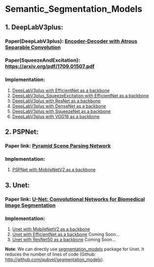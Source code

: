 # Semantic_Segmentation_Models


## 1.  DeepLabV3plus: 

### Paper(DeepLabV3plus): [Encoder-Decoder with Atrous Separable Convolution](https://arxiv.org/pdf/1802.02611.pdf)
### Paper(SqueezeAndExcitation): https://arxiv.org/pdf/1709.01507.pdf


### Implementation:
1.  [DeepLabV3plus with EfficientNet as a backbone](https://github.com/tshr-d-dragon/Semantic_Segmentation_Models/blob/main/DeepLabV3plus_EfficientNet.py)
2.  [DeepLabV3plus_SqueezeExcitation with EfficientNet as a backbone](https://github.com/tshr-d-dragon/Semantic_Segmentation_Models/blob/main/DeepLabV3plusSE_EfficientNet.py)
3.  [DeepLabV3plus with ResNet as a backbone](https://github.com/tshr-d-dragon/Semantic_Segmentation_Models/blob/main/DeepLabV3plus_ResNet.py)
4.  [DeepLabV3plus with DenseNet as a backbone](https://github.com/tshr-d-dragon/Semantic_Segmentation_Models/blob/main/DeepLabV3plus_DenseNet.py)
5.  [DeepLabV3plus with SqueezeNet as a backbone](https://github.com/tshr-d-dragon/Semantic_Segmentation_Models/blob/main/DeepLabV3plus_SqueezeNet.py)
6.  [DeepLabV3plus with VGG16 as a backbone](https://github.com/tshr-d-dragon/Semantic_Segmentation_Models/blob/main/DeepLabV3plus_VGG16.py)


## 2.  PSPNet:

### Paper link: [Pyramid Scene Parsing Network](https://arxiv.org/pdf/1612.01105.pdfT)

### Implementation:
1.  [PSPNet with MobileNetV2 as a backbone](https://github.com/tshr-d-dragon/Semantic_Segmentation_Models/blob/main/PSPNet_ResNet.py)


## 3.  Unet:

### Paper link: [U-Net: Convolutional Networks for Biomedical Image Segmentation](https://arxiv.org/pdf/1505.04597.pdf)

### Implementation:
1.  [Unet with MobileNetV2 as a backbone](https://github.com/tshr-d-dragon/Semantic_Segmentation_Models/blob/main/Unet_MobileNetV2.py)
2.  [Unet with EfficientNet as a backbone]() Coming Soon...
3.  [Unet with ResNet50 as a backbone]() Coming Soon...

**Note**: We can directly use [segmentation_models](https://segmentation-models.readthedocs.io/en/latest/) package for Unet. It reduces the number of lines of code (Github: http://github.com/qubvel/segmentation_models).
